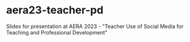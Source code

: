 # aera23-teacher-pd
Slides for presentation at AERA 2023 - "Teacher Use of Social Media for Teaching and Professional Development"
